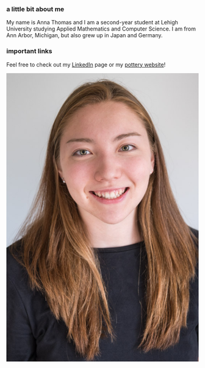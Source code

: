 ### **a little bit about me**

My name is Anna Thomas and I am a second-year student at Lehigh University studying Applied Mathematics and Computer Science.
I am from Ann Arbor, Michigan, but also grew up in Japan and Germany. 


### **important links**

Feel free to check out my [LinkedIn](www.linkedin.com/in/anna-thomas-391390166) page or my [pottery website](claymakesmyday.weebly.com)!

![image](https://github.com/AnnaKThomas/AnnaKThomas.github.io/blob/master/180529-4755.jpg?raw=true)
